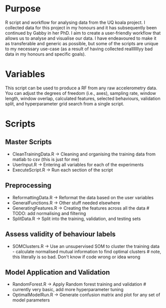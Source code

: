 # Purpose
R script and workflow for analysing data from the UQ koala project. I collected data for this project in my honours and it has subsequently been continued by Gabby in her PhD. I aim to create a user-friendly workflow that allows us to analyse and visualise our data. I have endeavoured to make it as transferable and generic as possible, but some of the scripts are unique to my necessary use-case (as a result of having collected realllllllyy bad data in my honours and specific goals).

# Variables
This script can be used to produce a RF from any raw accelerometry data. You can adjust the degrees of freedom (i.e., axes), sampling rate, window length, window overlap, calculated features, selected behaviours, validation split, and hyperparameter grid search from a single script.

# Scripts
## Master Scripts
- CleanTrainingData.R -> Cleaning and organising the training data from matlab to csv (this is just for me)
- UserInput.R -> Entering all variables for each of the experiments
- ExecuteScript.R -> Run each section of the script

## Preprocessing
- ReformattingData.R -> Reformat the data based on the user variables
- GeneralFunctions.R -> Other stuff needed elsewhere
- GeneratingFeatures.R -> Creating the features across all the data # TODO: add normalising and filtering
- SplitData.R -> Split into the training, validation, and testing sets

## Assess validity of behaviour labels
- SOMClusters.R -> Use an unsupervised SOM to cluster the training data - calculate normalised mutual information to find optimal clusters # note, this literally is so bad. Don't know if code wrong or idea wrong

## Model Application and Validation
- RandomForest.R -> Apply Random forest training and validation # currently very basic, add more hyperparameter tuning
- OptimalModelRun.R -> Generate confusion matrix and plot for any set of model parameters

